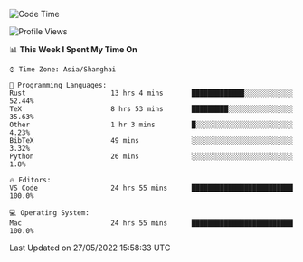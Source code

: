 <!--START_SECTION:waka-->
![Code Time](http://img.shields.io/badge/Code%20Time-1%2C358%20hrs%2048%20mins-blue)

![Profile Views](http://img.shields.io/badge/Profile%20Views-50-blue)

📊 **This Week I Spent My Time On** 

```text
⌚︎ Time Zone: Asia/Shanghai

💬 Programming Languages: 
Rust                     13 hrs 4 mins       █████████████░░░░░░░░░░░░   52.44% 
TeX                      8 hrs 53 mins       █████████░░░░░░░░░░░░░░░░   35.63% 
Other                    1 hr 3 mins         █░░░░░░░░░░░░░░░░░░░░░░░░   4.23% 
BibTeX                   49 mins             ░░░░░░░░░░░░░░░░░░░░░░░░░   3.32% 
Python                   26 mins             ░░░░░░░░░░░░░░░░░░░░░░░░░   1.8%

🔥 Editors: 
VS Code                  24 hrs 55 mins      █████████████████████████   100.0%

💻 Operating System: 
Mac                      24 hrs 55 mins      █████████████████████████   100.0%

```


 Last Updated on 27/05/2022 15:58:33 UTC
<!--END_SECTION:waka-->
